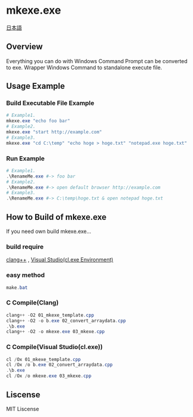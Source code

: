 # mkexe.exe
[日本語](https://github.com/kirin123kirin/mkexe/blob/main/README_ja.md)

## Overview
Everything you can do with Windows Command Prompt can be converted to exe.
Wrapper Windows Command to standalone execute file.


## Usage Example

### Build Executable File Example
```powershell
# Example1.
mkexe.exe "echo foo bar"
# Example2.
mkexe.exe "start http://example.com"
# Example3.
mkexe.exe "cd C:\temp" "echo hoge > hoge.txt" "notepad.exe hoge.txt"
```

### Run Example
```powershell
# Example1.
.\RenameMe.exe #-> foo bar
# Example2.
.\RenameMe.exe #-> open default browser http://example.com
# Example3.
.\RenameMe.exe #-> C:\temp\hoge.txt & open notepad hoge.txt
```

## How to Build of mkexe.exe
If you need own build mkexe.exe...


### build require
[clang++](https://github.com/llvm/llvm-project/releases) , [Visual Studio(cl.exe Environment)](https://visualstudio.microsoft.com/ja/downloads/)


### easy method
```powershell
make.bat
```

### C Compile(Clang)
```powershell
clang++ -O2 01_mkexe_template.cpp
clang++ -O2 -o b.exe 02_convert_arraydata.cpp
.\b.exe
clang++ -O2 -o mkexe.exe 03_mkexe.cpp
```

### C Compile(Visual Studio(cl.exe))
```powershell
cl /Ox 01_mkexe_template.cpp
cl /Ox /o b.exe 02_convert_arraydata.cpp
.\b.exe
cl /Ox /o mkexe.exe 03_mkexe.cpp
```

## Liscense
MIT Liscense
